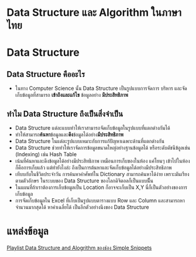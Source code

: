 # Data Structure และ Algorithm ในภาษาไทย


# Data Structure

## Data Structure คืออะไร
- ในทาง Computer Science นั้น Data Structure เป็นรูปแบบการจัดการ บริหาร และจัดเก็บข้อมูลที่สามารถ **เข้าถึงและแก้ไข** ข้อมูลอย่าง **มีประสิทธิภาพ**

## ทำไม Data Structure ถึงเป็นสิ่งจำเป็น
- Data Structure แต่ละแบบทำให้เราสามารถจัดเก็บข้อมูลในรูปแบบที่แตกต่างกันได้
- ทำให้สามารถ**ค้นหา**ข้อมูลและ**ดึง**ข้อมูลได้อย่าง**มีประสิทธิภาพ**
- Data Structure ในแต่ละรูปแบบเหมาะกับการแก้ปัญหาเฉพาะด้านที่แตกต่างกัน
- Data Structure ช่วยทำให้เราจัดการข้อมูลขนาดใหญ่อย่างฐานข้อมูลได้ หรือระดับดัชนีข้อูลเช่น (Indexing) เช่น Hash Table
- เน้นที่ค้นหาและดึงข้อมูลได้อย่างมีประสิทธิภาพ เหมือนการเก็บของในห้อง แค่โยนๆ เข้าไปในห้องก็คือการเก็บแล้ว แต่ทำยังไงล่ะ ถึงเป็นการต้นหาและจัดเก็บข้อมูลได้อย่างมีประสิทธิภาพ
- เทีบบกับในชีวิตประจำวัน การค้นหาคำศัพท์ใน Dictionary สามารถค้นหาได้ง่าย เพราะมันเรียงตามตัวอักษร ในระบบของ Data Structure ของโลกดิจิตอลก็เป็นแบบนีั้น
- ในแผนที่ถ้าเราต้องการเก็บข้อมูลเป็น Location ก็อาจจะเก็บเป็น X,Y นี่ก็เป็นตัวอย่างของการเก็บข้อมูล
- การจัดเก็บข้อมูลใน Excel ที่เก็บเป็นรูปแบบตารางแบบ Row และ Column และสามารถหาจำนวนมากสุดได้ หาค่าเฉลี่ยได้ เป็นอีกตัวอย่างนึงของ Data Structure


# แหล่งข้อมูล
[Playlist Data Structure and Alogrithm ของช่อง Simple Snippets](https://www.youtube.com/playlist?list=PLIY8eNdw5tW_zX3OCzX7NJ8bL1p6pWfgG)
